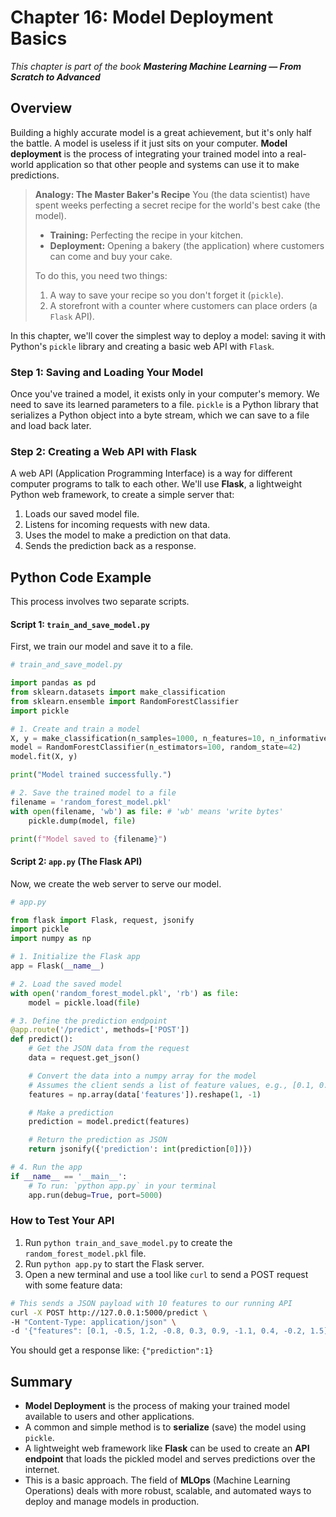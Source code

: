 # Chapter 16: Model Deployment Basics

_This chapter is part of the book **Mastering Machine Learning — From Scratch to Advanced**_

## Overview

Building a highly accurate model is a great achievement, but it's only half the battle. A model is useless if it just sits on your computer. **Model deployment** is the process of integrating your trained model into a real-world application so that other people and systems can use it to make predictions.

> **Analogy: The Master Baker's Recipe**
> You (the data scientist) have spent weeks perfecting a secret recipe for the world's best cake (the model).
> - **Training:** Perfecting the recipe in your kitchen.
> - **Deployment:** Opening a bakery (the application) where customers can come and buy your cake.
>
> To do this, you need two things:
> 1.  A way to save your recipe so you don't forget it (`pickle`).
> 2.  A storefront with a counter where customers can place orders (a `Flask` API).

In this chapter, we'll cover the simplest way to deploy a model: saving it with Python's `pickle` library and creating a basic web API with `Flask`.

### Step 1: Saving and Loading Your Model

Once you've trained a model, it exists only in your computer's memory. We need to save its learned parameters to a file. `pickle` is a Python library that serializes a Python object into a byte stream, which we can save to a file and load back later.

### Step 2: Creating a Web API with Flask

A web API (Application Programming Interface) is a way for different computer programs to talk to each other. We'll use **Flask**, a lightweight Python web framework, to create a simple server that:
1.  Loads our saved model file.
2.  Listens for incoming requests with new data.
3.  Uses the model to make a prediction on that data.
4.  Sends the prediction back as a response.

## Python Code Example

This process involves two separate scripts.

#### Script 1: `train_and_save_model.py`

First, we train our model and save it to a file.

```python
# train_and_save_model.py

import pandas as pd
from sklearn.datasets import make_classification
from sklearn.ensemble import RandomForestClassifier
import pickle

# 1. Create and train a model
X, y = make_classification(n_samples=1000, n_features=10, n_informative=5, random_state=42)
model = RandomForestClassifier(n_estimators=100, random_state=42)
model.fit(X, y)

print("Model trained successfully.")

# 2. Save the trained model to a file
filename = 'random_forest_model.pkl'
with open(filename, 'wb') as file: # 'wb' means 'write bytes'
    pickle.dump(model, file)

print(f"Model saved to {filename}")
```

#### Script 2: `app.py` (The Flask API)

Now, we create the web server to serve our model.

```python
# app.py

from flask import Flask, request, jsonify
import pickle
import numpy as np

# 1. Initialize the Flask app
app = Flask(__name__)

# 2. Load the saved model
with open('random_forest_model.pkl', 'rb') as file:
    model = pickle.load(file)

# 3. Define the prediction endpoint
@app.route('/predict', methods=['POST'])
def predict():
    # Get the JSON data from the request
    data = request.get_json()

    # Convert the data into a numpy array for the model
    # Assumes the client sends a list of feature values, e.g., [0.1, 0.2, ...]
    features = np.array(data['features']).reshape(1, -1)

    # Make a prediction
    prediction = model.predict(features)

    # Return the prediction as JSON
    return jsonify({'prediction': int(prediction[0])})

# 4. Run the app
if __name__ == '__main__':
    # To run: `python app.py` in your terminal
    app.run(debug=True, port=5000)
```

### How to Test Your API

1.  Run `python train_and_save_model.py` to create the `random_forest_model.pkl` file.
2.  Run `python app.py` to start the Flask server.
3.  Open a new terminal and use a tool like `curl` to send a POST request with some feature data:

```bash
# This sends a JSON payload with 10 features to our running API
curl -X POST http://127.0.0.1:5000/predict \
-H "Content-Type: application/json" \
-d '{"features": [0.1, -0.5, 1.2, -0.8, 0.3, 0.9, -1.1, 0.4, -0.2, 1.5]}'
```

You should get a response like: `{"prediction":1}`

## Summary

- **Model Deployment** is the process of making your trained model available to users and other applications.
- A common and simple method is to **serialize** (save) the model using `pickle`.
- A lightweight web framework like **Flask** can be used to create an **API endpoint** that loads the pickled model and serves predictions over the internet.
- This is a basic approach. The field of **MLOps** (Machine Learning Operations) deals with more robust, scalable, and automated ways to deploy and manage models in production.
